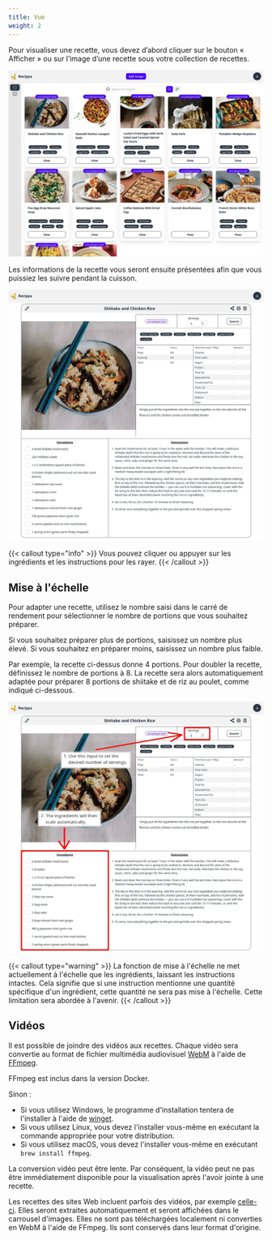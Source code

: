 ```yaml
---
title: Vue
weight: 2
---
```


Pour visualiser une recette, vous devez d’abord cliquer sur le bouton « Afficher » ou sur l’image d’une recette sous votre collection de recettes.

![](images/view-recipe-enter.webp)

Les informations de la recette vous seront ensuite présentées afin que vous puissiez les suivre pendant la cuisson.

![](images/view-recipe.webp)

{{< callout type="info" >}}
Vous pouvez cliquer ou appuyer sur les ingrédients et les instructions pour les rayer.
{{< /callout >}}

## Mise à l'échelle

Pour adapter une recette, utilisez le nombre saisi dans le carré de rendement pour sélectionner le nombre de portions que vous souhaitez préparer.

Si vous souhaitez préparer plus de portions, saisissez un nombre plus élevé.
Si vous souhaitez en préparer moins, saisissez un nombre plus faible.

Par exemple, la recette ci-dessus donne 4 portions. Pour doubler la recette, définissez le nombre de portions à 8.
La recette sera alors automatiquement adaptée pour préparer 8 portions de shiitake et de riz au poulet, comme indiqué ci-dessous.

![](images/view-recipe-scale.webp)

{{< callout type="warning" >}}
La fonction de mise à l'échelle ne met actuellement à l'échelle que les ingrédients, laissant les instructions intactes. Cela
signifie que si une instruction mentionne une quantité spécifique d'un ingrédient, cette quantité ne sera pas mise à l'échelle.
Cette limitation sera abordée à l'avenir.
{{< /callout >}}

## Vidéos

Il est possible de joindre des vidéos aux recettes. Chaque vidéo sera convertie au format de fichier multimédia audiovisuel
[WebM](https://en.wikipedia.org/wiki/WebM) à l'aide de [FFmpeg](https://en.wikipedia.org/wiki/FFmpeg).

FFmpeg est inclus dans la version Docker.

Sinon :
- Si vous utilisez Windows, le programme d'installation tentera de l'installer à l'aide de [winget](https://learn.microsoft.com/en-us/windows/package-manager/winget/).
- Si vous utilisez Linux, vous devez l'installer vous-même en exécutant la commande appropriée pour votre distribution.
- Si vous utilisez macOS, vous devez l'installer vous-même en exécutant `brew install ffmpeg`.

La conversion vidéo peut être lente. Par conséquent, la vidéo peut ne pas être immédiatement disponible pour la visualisation après l'avoir jointe à une recette.

Les recettes des sites Web incluent parfois des vidéos, par exemple [celle-ci](https://www.allrecipes.com/recipe/10813/best-chocolate-chip-cookies/).
Elles seront extraites automatiquement et seront affichées dans le carrousel d'images. Elles ne sont pas téléchargées localement ni
converties en WebM à l'aide de FFmpeg. Ils sont conservés dans leur format d'origine.
